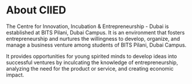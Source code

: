# About CIIED

The Centre for Innovation, Incubation & Entrepreneurship - Dubai is established at BITS Pilani, Dubai Campus. It is an environment that fosters entrepreneurship and nurtures the willingness to develop, organize, and manage a business venture among students of BITS Pilani, Dubai Campus. 

It provides opportunities for young spirited minds to develop ideas into successful ventures by inculcating the knowledge of entrepreneurship, analyzing the need for the product or service, and creating economic impact.
